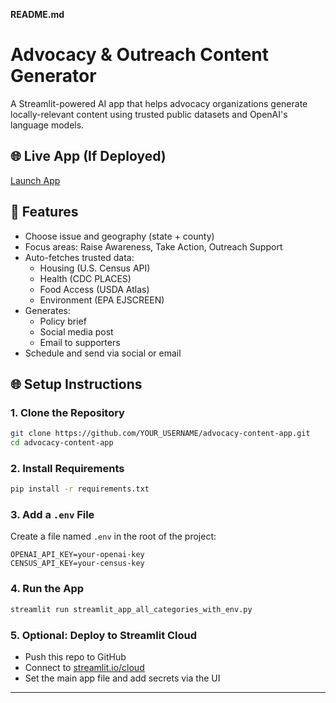 **README.md**

# Advocacy & Outreach Content Generator

A Streamlit-powered AI app that helps advocacy organizations generate locally-relevant content using trusted public datasets and OpenAI's language models.

## 🌐 Live App (If Deployed)
[Launch App](https://share.streamlit.io/your-deployment-link)

## 🚀 Features
- Choose issue and geography (state + county)
- Focus areas: Raise Awareness, Take Action, Outreach Support
- Auto-fetches trusted data:
  - Housing (U.S. Census API)
  - Health (CDC PLACES)
  - Food Access (USDA Atlas)
  - Environment (EPA EJSCREEN)
- Generates:
  - Policy brief
  - Social media post
  - Email to supporters
- Schedule and send via social or email

## 🌐 Setup Instructions

### 1. Clone the Repository
```bash
git clone https://github.com/YOUR_USERNAME/advocacy-content-app.git
cd advocacy-content-app
```

### 2. Install Requirements
```bash
pip install -r requirements.txt
```

### 3. Add a `.env` File
Create a file named `.env` in the root of the project:
```env
OPENAI_API_KEY=your-openai-key
CENSUS_API_KEY=your-census-key
```

### 4. Run the App
```bash
streamlit run streamlit_app_all_categories_with_env.py
```

### 5. Optional: Deploy to Streamlit Cloud
- Push this repo to GitHub
- Connect to [streamlit.io/cloud](https://streamlit.io/cloud)
- Set the main app file and add secrets via the UI

---
